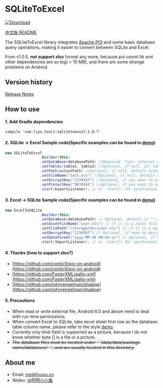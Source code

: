 # SQLiteToExcel

[ ![Download](https://api.bintray.com/packages/li-yu/maven/SQLiteToExcel/images/download.svg) ](https://bintray.com/li-yu/maven/SQLiteToExcel/_latestVersion)

[中文版 README](README.md)

The SQLiteToExcel library integrates [Apache POI](http://poi.apache.org/) and some basic database query operations, making it easier to convert between SQLite and Excel.

From v1.0.5, **not support xlsx** format any more, because poi ooxml lib and other dependencies are so big( > 10 MB), and there are some strange problems on Android.

## Version history
[Release Notes](https://github.com/li-yu/SQLiteToExcel/releases)

## How to use
#### 1. Add Gradle dependencies
``` Gradle
compile 'com.liyu.tools:sqlitetoexcel:1.0.7'
```

#### 2. SQLite -> Excel Sample code(Specific examples can be found in [demo](https://github.com/li-yu/SQLiteToExcel/blob/master/app/src/main/java/com/liyu/demo/MainActivity.java))
```java
new SQLiteToExcel
                .Builder(this)
                .setDataBase(databasePath) //Required. Tips: internal database path can be got by context.getDatabasePath("internal.db").getPath()
                .setTables(table1, table2) //Optional, if null, all tables will be export. 
                .setPath(outoutPath) //Optional, if null, default output path is app ExternalFilesDir. 
                .setFileName("test.xls") //Optional, if null, default output file name is xxx.db.xls
                .setEncryptKey("1234567") //Optional, if you want to encrypt the output file.
                .setProtectKey("9876543") //Optional, if you want to set the sheet read only.
                .start(ExportListener); // or .start() for synchronous method.
```

#### 3. Excel -> SQLite Sample code(Specific examples can be found in [demo](https://github.com/li-yu/SQLiteToExcel/blob/master/app/src/main/java/com/liyu/demo/MainActivity.java))
```java
new ExcelToSQLite
                .Builder(this)
                .setDataBase(databasePath) // Optional, default is "*.xls.db" in internal database path.
                .setAssetFileName("user.xls") // if it is a asset file.
                .setFilePath("/storage/doc/user.xls") // if it is a normal file.
                .setDecryptKey("1234567") // Optional, if need to decrypt the file.
                .setDateFormat("yyyy-MM-dd HH:mm:ss") // Optional, if need to format date cell.
                .start(ImportListener); // or .start() for synchronous method.
```

#### 4. Thanks (how to support xlsx?)
- [https://github.com/centic9/poi-on-android](https://github.com/centic9/poi-on-android)
- [https://github.com/FasterXML/aalto-xml](https://github.com/FasterXML/aalto-xml)
- [https://github.com/johnrengelman/shadow](https://github.com/johnrengelman/shadow)

#### 5. Precautions
* When read or write external file, Android 6.0 and above need to deal with run-time permissions.
* When convert Excel to SQLite, take excel sheet first row as the database table column name, please refer to the style [demo](https://github.com/li-yu/SQLiteToExcel/blob/master/app/src/main/assets/user.xls).
* Currently only blob field is supported as a picture, because I do not know whether byte [] is a file or a picture.
* ~~The database files must be located under ```/data/data/package name/databases/` ``, and are usually located in this directory.~~

## About me
* Email: [me@liyuyu.cn](mailto:me@liyuyu.cn)
* Weibo: [@呵呵小小鱼](http://weibo.com/u/1241167880)
